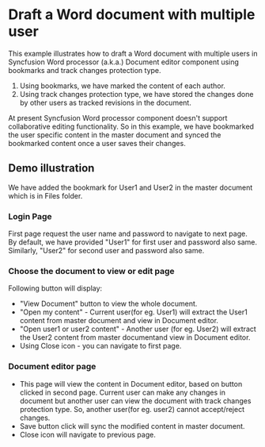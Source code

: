 # Draft a Word document with multiple user
This example illustrates how to draft a Word document with multiple users in Syncfusion Word processor (a.k.a.) Document editor component using bookmarks and track changes protection type.

1. Using bookmarks, we have marked the content of each author.
2. Using track changes protection type, we have stored the changes done by other users as tracked revisions in the document.

At present Syncfusion Word processor component doesn't support collaborative editing functionality. So in this example, we have bookmarked the user specific content in the master document and synced the bookmarked content once a user saves their changes.

## Demo illustration

We have added the bookmark for User1 and User2 in the master document which is in Files folder.

### Login Page

First page request the user name and password to navigate to next page. By default, we have provided "User1" for first user and password also same. Similarly, "User2" for second user and password also same.

### Choose the document to view or edit page

Following button will display:
* "View Document" button  to view the whole document.
* "Open my content" - Current user(for eg. User1) will extract the User1 content from master document and view in Document editor.
* "Open user1 or user2 content" - Another user (for eg. User2) will extract the User2 content from master documentand view in Document editor. 
* Using Close icon - you can navigate to first page.

### Document editor page 

* This page will view the content in Document editor, based on button clicked in second page. Current user can make any changes in document but another user can view the document with track changes protection type. So, another user(for eg. user2) cannot accept/reject changes.
* Save button click will sync the modified content in master document.
* Close icon will navigate to previous page.
